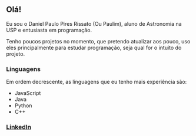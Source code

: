 ## Olá!
Eu sou o Daniel Paulo Pires Rissato (Ou Paulim), aluno de Astronomia na USP e entusiasta em programação.

Tenho poucos projetos no momento, que pretendo atualizar aos pouco, uso eles principalmente para estudar programação, seja qual for o intuito do projeto.

### Linguagens
Em ordem decrescente, as linguagens que eu tenho mais experiência são:
- JavaScript
- Java
- Python
- C++
### <a href="https://www.linkedin.com/in/daniel-paulo-pires-rissato-055262183/">LinkedIn</a>
